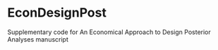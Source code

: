 # EconDesignPost
Supplementary code for An Economical Approach to Design Posterior Analyses manuscript 
